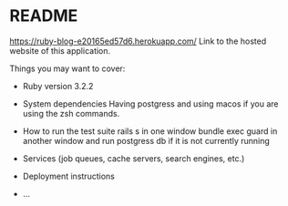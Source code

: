# README

https://ruby-blog-e20165ed57d6.herokuapp.com/
Link to the hosted website of this application.

Things you may want to cover:

- Ruby version
  3.2.2

- System dependencies
  Having postgress and using macos if you are using the zsh commands.

- How to run the test suite
  rails s in one window
  bundle exec guard in another window
  and run postgress db if it is not currently running

- Services (job queues, cache servers, search engines, etc.)

- Deployment instructions

- ...
